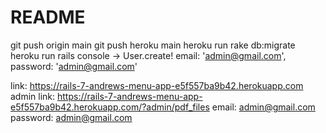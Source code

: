 # README

git push origin main
git push heroku main
heroku run rake db:migrate
heroku run rails console
-> User.create! email: 'admin@gmail.com', password: 'admin@gmail.com'

link: https://rails-7-andrews-menu-app-e5f557ba9b42.herokuapp.com
admin link: https://rails-7-andrews-menu-app-e5f557ba9b42.herokuapp.com/?admin/pdf_files
email: admin@gmail.com
password: admin@gmail.com